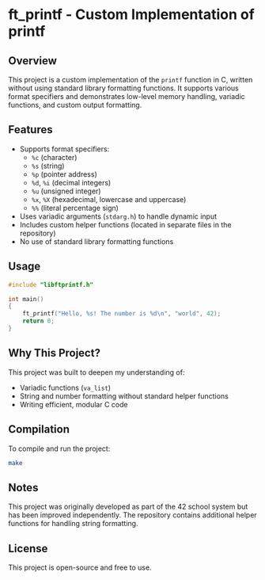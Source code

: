 # ft_printf - Custom Implementation of printf

## Overview

This project is a custom implementation of the `printf` function in C, written without using standard library formatting functions. It supports various format specifiers and demonstrates low-level memory handling, variadic functions, and custom output formatting.

## Features

- Supports format specifiers:
  - `%c` (character)
  - `%s` (string)
  - `%p` (pointer address)
  - `%d`, `%i` (decimal integers)
  - `%u` (unsigned integer)
  - `%x`, `%X` (hexadecimal, lowercase and uppercase)
  - `%%` (literal percentage sign)
- Uses variadic arguments (`stdarg.h`) to handle dynamic input
- Includes custom helper functions (located in separate files in the repository)
- No use of standard library formatting functions

## Usage

```c
#include "libftprintf.h"

int main()
{
    ft_printf("Hello, %s! The number is %d\n", "world", 42);
    return 0;
}
```

## Why This Project?

This project was built to deepen my understanding of:
- Variadic functions (`va_list`)
- String and number formatting without standard helper functions
- Writing efficient, modular C code

## Compilation

To compile and run the project:

```sh
make
```

## Notes

This project was originally developed as part of the 42 school system but has been improved independently. The repository contains additional helper functions for handling string formatting.

## License

This project is open-source and free to use.
